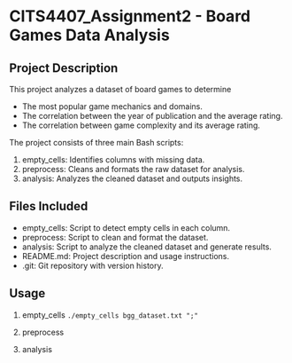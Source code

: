 # CITS4407_Assignment2 - Board Games Data Analysis
## Project Description
This project analyzes a dataset of board games to determine
- The most popular game mechanics and domains.
- The correlation between the year of publication and the average rating.
- The correlation between game complexity and its average rating.

The project consists of three main Bash scripts:
1. empty_cells: Identifies columns with missing data.
2. preprocess: Cleans and formats the raw dataset for analysis.
3. analysis: Analyzes the cleaned dataset and outputs insights.

## Files Included
- empty_cells: Script to detect empty cells in each column.
- preprocess: Script to clean and format the dataset.
- analysis: Script to analyze the cleaned dataset and generate results.
- README.md: Project description and usage instructions.
- .git: Git repository with version history.

## Usage 
1. empty_cells
`./empty_cells bgg_dataset.txt ";"`

2.  preprocess


3. analysis
